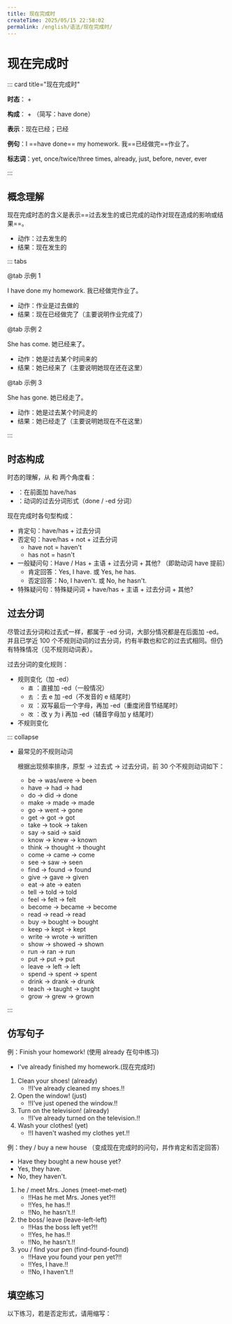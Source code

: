 ```yaml
---
title: 现在完成时
createTime: 2025/05/15 22:58:02
permalink: /english/语法/现在完成时/
---
```


# 现在完成时

::: card title="现在完成时"

**时态**：<Badge text="现在" class="danger"/> + <Badge text="完成" class="warning"/>

**构成**：<Badge text="助动词 have" class="danger"/> + <Badge text="过去分词" class="warning"/> （简写：have done）

**表示**：现在已经；已经

**例句**：I ==have done== my homework. 我==已经做完==作业了。

**标志词**：yet, once/twice/three times, already, just, before, never, ever

:::

## 概念理解

现在完成时态的含义是表示==过去发生的或已完成的动作对现在造成的影响或结果==。

- 动作：过去发生的
- 结果：现在发生的

::: tabs

@tab 示例 1

I have done my homework. 我已经做完作业了。

- 动作：作业是过去做的
- 结果：现在已经做完了（主要说明作业完成了）

@tab 示例 2

She has come. 她已经来了。

- 动作：她是过去某个时间来的
- 结果：她已经来了（主要说明她现在还在这里）

@tab 示例 3

She has gone. 她已经走了。

- 动作：她是过去某个时间走的
- 结果：她已经走了（主要说明她现在不在这里）

:::

## 时态构成

时态的理解，从 <Badge text="助动词" class="danger"/> 和 <Badge text="主动词形式" class="warning"/> 两个角度看：

- <Badge text="助动词" class="danger"/> ：在前面加 have/has
- <Badge text="主动词" class="warning"/> ：动词的过去分词形式（done / -ed 分词）

现在完成时各句型构成：

- 肯定句：have/has + 过去分词
- 否定句：have/has + not + 过去分词
  - have not = haven't
  - has not = hasn't
- 一般疑问句：Have / Has + 主语 + 过去分词 + 其他? （即助动词 have 提前）
  - 肯定回答：Yes, I have. 或 Yes, he has.
  - 否定回答：No, I haven't. 或 No, he hasn't.
- 特殊疑问句：特殊疑问词 + have/has + 主语 + 过去分词 + 其他?

## 过去分词

尽管过去分词和过去式一样，都属于 -ed 分词，大部分情况都是在后面加 -ed。并且已学近 100 个不规则动词的过去分词，约有半数也和它的过去式相同。但仍有特殊情况（见不规则动词表）。

过去分词的变化规则：

- 规则变化（加 -ed）
  - `直` ：直接加 -ed（一般情况）
  - `去` ：去 e 加 -ed（不发音的 e 结尾时）
  - `双` ：双写最后一个字母，再加 -ed（重度闭音节结尾时）
  - `改` ：改 y 为 i 再加 -ed（辅音字母加 y 结尾时）
- 不规则变化

::: collapse

- 最常见的不规则动词

  根据出现频率排序，原型 → 过去式 → 过去分词，前 30 个不规则动词如下：

  - be → was/were → been
  - have → had → had
  - do → did → done
  - make → made → made
  - go → went → gone
  - get → got → got
  - take → took → taken
  - say → said → said
  - know → knew → known
  - think → thought → thought
  - come → came → come
  - see → saw → seen
  - find → found → found
  - give → gave → given
  - eat → ate → eaten
  - tell → told → told
  - feel → felt → felt
  - become → became → become
  - read → read → read
  - buy → bought → bought
  - keep → kept → kept
  - write → wrote → written
  - show → showed → shown
  - run → ran → run
  - put → put → put
  - leave → left → left
  - spend → spent → spent
  - drink → drank → drunk
  - teach → taught → taught
  - grow → grew → grown

:::

## 仿写句子

例：Finish your homework! (使用 already 在句中练习)

- I've already finished my homework.(现在完成时)

1. Clean your shoes! (already)
   - !!I've already cleaned my shoes.!!
2. Open the window! (just)
   - !!I've just opened the window.!!
3. Turn on the television! (already)
   - !!I've already turned on the television.!!
4. Wash your clothes! (yet)
   - !!I haven't washed my clothes yet.!!

例：they / buy a new house （变成现在完成时的问句，并作肯定和否定回答）

- Have they bought a new house yet?
- Yes, they have.
- No, they haven't.

1. he / meet Mrs. Jones (meet-met-met)
   - !!Has he met Mrs. Jones yet?!!
   - !!Yes, he has.!!
   - !!No, he hasn't.!!
2. the boss/ leave (leave-left-left)
   - !!Has the boss left yet?!!
   - !!Yes, he has.!!
   - !!No, he hasn't.!!
3. you / find your pen (find-found-found)
   - !!Have you found your pen yet?!!
   - !!Yes, I have.!!
   - !!No, I haven't.!!

## 填空练习

以下练习，若是否定形式，请用缩写：

<FillIn
:questions="[
    {//1
        stem: ['你曾同你的父母争吵过吗？不，从来没有。(argue)', ' {{1}} you ever {{2}} with your parents? No, {{3}} .'],
        answer: ['Have', 'argued', 'I haven\'t'],
        explanation: 'Have; argued; I haven\'t',
    },
    {//2
        stem: ['你曾到另外的省旅行过吗？是的。（travel）', ' {{1}} you ever {{2}} to another province? Yes, I {{3}} .'],
        answer: ['Have', 'traveled', 'have'],
        explanation: 'Have; traveled; have',
    },
    {//3
        stem: ['我刚洗了盘子。（wash）', 'I {{1}} just {{2}} the dishes.'],
        answer: ['have', 'washed'],
        explanation: 'have; washed',
    },
    {//4
        stem: ['她已抄了所有的新单词。（copy）', 'She {{1}} already {{2}} all the new words.'],
        answer: ['has', 'copied'],
        explanation: 'has; copied',
    },
    {//5
        stem: ['Jim还没做他的作业。（do）', 'Jim {{1}} {{2}} his homework yet.'],
        answer: ['hasn\'t', 'done'],
        explanation: 'hasn\'t; done',
    },
    {//6
        stem: ['你包过饺子吗？（make）', '{{1}} you ever {{2}} dumplings?'],
        answer: ['Have', 'made'],
        explanation: 'Have; made',
    },
    {//7
        stem: ['我从未听过这首歌。（listen）', 'I {{1}} {{2}} to the song.'],
        answer: ['have', 'never listened'],
        explanation: 'have; never listened',
    },
    {//8
        stem: ['他们以前去过巴黎吗？', '{{1}} they {{2}} to Paris {{3}}?'],
        answer: ['Have', 'been', 'before'],
        explanation: 'Have; been; before',
    },
    {//9
        stem: ['迄念这止，他学了多少首歌？（learn）', 'How many songs {{1}} he {{2}} so far?'],
        answer: ['has', 'learned'],
        explanation: 'has; learned',
    },
    {//10
        stem: ['你给你的笔友写了多少封信？（write）', '{{1}} letters {{2}} you {{3}} to your pen pal?'],
        answer: ['How many', 'have', 'written'],
        explanation: 'How many; have; written',
    }
]"
/>
